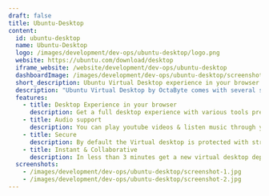 ```yaml
---
draft: false
title: Ubuntu-Desktop
content:
  id: ubuntu-desktop
  name: Ubuntu-Desktop
  logo: /images/development/dev-ops/ubuntu-desktop/logo.png
  website: https://ubuntu.com/download/desktop
  iframe_website: /website/development/dev-ops/ubuntu-desktop
  dashboardImage: /images/development/dev-ops/ubuntu-desktop/screenshot-1.jpg
  short_description: Ubuntu Virtual Desktop experience in your browser
  description: "Ubuntu Virtual Desktop by OctaByte comes with several softwares pre-installed: Chrome, Firefox, VS Code, Telegram, Thunderbird, Wine (Windows compatibility, you can install/run any windows program)."
  features:
    - title: Desktop Experience in your browser
      description: Get a full desktop experience with various tools pre-installed like Chrome & Telegram. You can also install Windows programs thanks to Wine compatibility layer
    - title: Audio support
      description: You can play youtube videos & listen music through your virtual desktop Any apps that produce sounds will also work out of the box
    - title: Secure
      description: By default the Virtual desktop is protected with strong credentials, you can also limit access only to one or multiple IP addresses
    - title: Instant & Collaborative
      description: In less than 3 minutes get a new virtual desktop deployed and start to use it alone or share it with coworkers and work together on the same Virtual Desktop
  screenshots:
    - /images/development/dev-ops/ubuntu-desktop/screenshot-1.jpg
    - /images/development/dev-ops/ubuntu-desktop/screenshot-2.jpg
---
```


